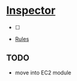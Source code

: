 # [Inspector](https://aws.amazon.com/inspector/)

- [ ] 

- [Rules](https://docs.aws.amazon.com/inspector/latest/userguide/inspector_rule-packages.html)

## TODO
- move into EC2 module
